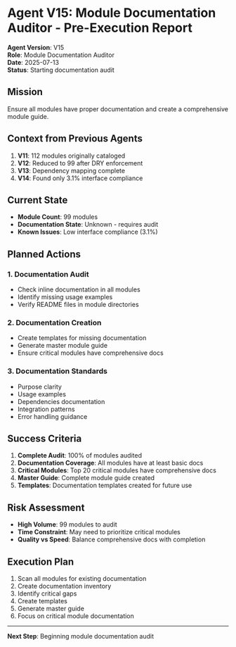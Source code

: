 # Agent V15: Module Documentation Auditor - Pre-Execution Report

**Agent Version**: V15  
**Role**: Module Documentation Auditor  
**Date**: 2025-07-13  
**Status**: Starting documentation audit

## Mission

Ensure all modules have proper documentation and create a comprehensive module guide.

## Context from Previous Agents

1. **V11**: 112 modules originally cataloged
2. **V12**: Reduced to 99 after DRY enforcement  
3. **V13**: Dependency mapping complete
4. **V14**: Found only 3.1% interface compliance

## Current State

- **Module Count**: 99 modules
- **Documentation State**: Unknown - requires audit
- **Known Issues**: Low interface compliance (3.1%)

## Planned Actions

### 1. Documentation Audit
- Check inline documentation in all modules
- Identify missing usage examples
- Verify README files in module directories

### 2. Documentation Creation
- Create templates for missing documentation
- Generate master module guide
- Ensure critical modules have comprehensive docs

### 3. Documentation Standards
- Purpose clarity
- Usage examples
- Dependencies documentation
- Integration patterns
- Error handling guidance

## Success Criteria

1. **Complete Audit**: 100% of modules audited
2. **Documentation Coverage**: All modules have at least basic docs
3. **Critical Modules**: Top 20 critical modules have comprehensive docs
4. **Master Guide**: Complete module guide created
5. **Templates**: Documentation templates created for future use

## Risk Assessment

- **High Volume**: 99 modules to audit
- **Time Constraint**: May need to prioritize critical modules
- **Quality vs Speed**: Balance comprehensive docs with completion

## Execution Plan

1. Scan all modules for existing documentation
2. Create documentation inventory
3. Identify critical gaps
4. Create templates
5. Generate master guide
6. Focus on critical module documentation

---

**Next Step**: Beginning module documentation audit